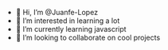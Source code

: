 - 👋 Hi, I’m @Juanfe-Lopez
- 👀 I’m interested in learning a lot
- 🌱 I’m currently learning javascript 
- 💞️ I’m looking to collaborate on cool projects


<!---
Juanfe-Lopez/Juanfe-Lopez is a ✨ special ✨ repository because its `README.md` (this file) appears on your GitHub profile.
You can click the Preview link to take a look at your changes.
--->
